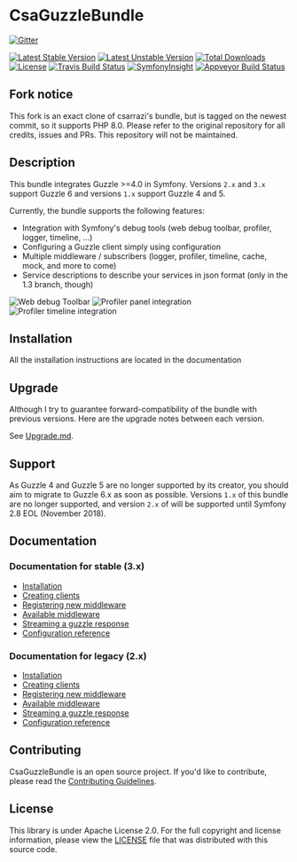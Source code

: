 CsaGuzzleBundle
===============

[![Gitter](https://badges.gitter.im/Join%20Chat.svg)](https://gitter.im/csarrazi/CsaGuzzleBundle?utm_source=badge&utm_medium=badge&utm_campaign=pr-badge&utm_content=badge)

[![Latest Stable Version](https://poser.pugx.org/csa/guzzle-bundle/v/stable)](https://packagist.org/packages/csa/guzzle-bundle "Latest Stable Version")
[![Latest Unstable Version](https://poser.pugx.org/csa/guzzle-bundle/v/unstable)](https://packagist.org/packages/csa/guzzle-bundle "Latest Unstable Version")
[![Total Downloads](https://poser.pugx.org/csa/guzzle-bundle/downloads)](https://packagist.org/packages/csa/guzzle-bundle "Total Downloads")
[![License](https://poser.pugx.org/csa/guzzle-bundle/license)](https://packagist.org/packages/csa/guzzle-bundle)
[![Travis Build Status](https://travis-ci.org/csarrazi/CsaGuzzleBundle.png?branch=master)](https://travis-ci.org/csarrazi/CsaGuzzleBundle "Build status")
[![SymfonyInsight](https://insight.symfony.com/projects/eceadd60-cc6c-473c-9d20-e8207654d70b/mini.svg)](https://insight.symfony.com/projects/eceadd60-cc6c-473c-9d20-e8207654d70b "SensioLabs Insight")
[![Appveyor Build Status](https://ci.appveyor.com/api/projects/status/e5sev7kmv8l4q13q/branch/master?svg=true)](https://ci.appveyor.com/project/csarrazi/csaguzzlebundle/branch/master "Appveyor")

Fork notice
-----------

This fork is an exact clone of csarrazi's bundle, but is tagged on the newest commit, so it supports PHP 8.0. Please refer to the original repository for all credits, issues and PRs. This repository will not be maintained.

Description
-----------

This bundle integrates Guzzle >=4.0 in Symfony.
Versions `2.x` and `3.x` support Guzzle 6 and versions `1.x` support Guzzle 4 and 5.

Currently, the bundle supports the following features:

* Integration with Symfony's debug tools (web debug toolbar, profiler, logger, timeline, ...)
* Configuring a Guzzle client simply using configuration
* Multiple middleware / subscribers (logger, profiler, timeline, cache, mock, and more to come)
* Service descriptions to describe your services in json format (only in the 1.3 branch, though)

![Web debug Toolbar](https://cloud.githubusercontent.com/assets/4208880/12815019/c49faeec-cb43-11e5-9de9-dc3423ea6c35.jpg)
![Profiler panel integration](https://cloud.githubusercontent.com/assets/4208880/12815021/c4a16746-cb43-11e5-9061-f1ea15b04e62.jpg)
![Profiler timeline integration](https://cloud.githubusercontent.com/assets/4208880/12815020/c49fc7ec-cb43-11e5-89c3-93ee82711dc2.jpg)

Installation
------------

All the installation instructions are located in the documentation

Upgrade
-------

Although I try to guarantee forward-compatibility of the bundle with previous versions.
Here are the upgrade notes between each version.

See [Upgrade.md](UPGRADE.md).

Support
-------

As Guzzle 4 and Guzzle 5 are no longer supported by its creator, you should aim to migrate to Guzzle 6.x as soon as
possible. Versions `1.x` of this bundle are no longer supported, and version `2.x` of will be supported until Symfony
2.8 EOL (November 2018).

Documentation
-------------

### Documentation for stable (3.x)

* [Installation](../master/src/Resources/doc/install.md)
* [Creating clients](../master/src/Resources/doc/clients.md)
* [Registering new middleware](../master/src/Resources/doc/middleware.md)
* [Available middleware](../master/src/Resources/doc/available_middleware.md)
* [Streaming a guzzle response](../master/src/Resources/doc/response_streaming.md)
* [Configuration reference](../master/src/Resources/doc/configuration_reference.md)

### Documentation for legacy (2.x)

* [Installation](../2.x/src/Resources/doc/install.md)
* [Creating clients](../2.x/src/Resources/doc/clients.md)
* [Registering new middleware](../2.x/src/Resources/doc/middleware.md)
* [Available middleware](../2.x/src/Resources/doc/available_middleware.md)
* [Streaming a guzzle response](../2.x/src/Resources/doc/response_streaming.md)
* [Configuration reference](../2.x/src/Resources/doc/configuration_reference.md)

Contributing
------------

CsaGuzzleBundle is an open source project. If you'd like to contribute, please read
the [Contributing Guidelines](CONTRIBUTING.md).

License
-------

This library is under Apache License 2.0. For the full copyright and license
information, please view the [LICENSE](src/Resources/meta/LICENSE) file that was
distributed with this source code.
